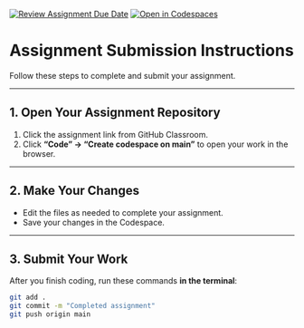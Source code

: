 [![Review Assignment Due Date](https://classroom.github.com/assets/deadline-readme-button-22041afd0340ce965d47ae6ef1cefeee28c7c493a6346c4f15d667ab976d596c.svg)](https://classroom.github.com/a/29fRi-EY)
[![Open in Codespaces](https://classroom.github.com/assets/launch-codespace-2972f46106e565e64193e422d61a12cf1da4916b45550586e14ef0a7c637dd04.svg)](https://classroom.github.com/open-in-codespaces?assignment_repo_id=20404436)
# Assignment Submission Instructions

Follow these steps to complete and submit your assignment.

---

## 1. Open Your Assignment Repository

1. Click the assignment link from GitHub Classroom.
2. Click **“Code” → “Create codespace on main”** to open your work in the browser.

---

## 2. Make Your Changes

- Edit the files as needed to complete your assignment.
- Save your changes in the Codespace.

---

## 3. Submit Your Work

After you finish coding, run these commands **in the terminal**:

```bash
git add .
git commit -m "Completed assignment"
git push origin main
